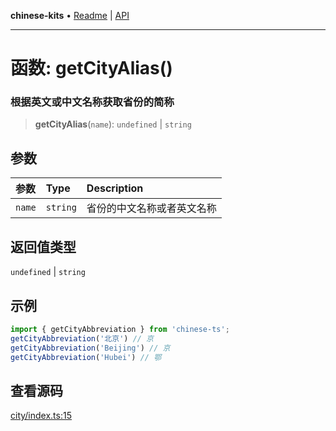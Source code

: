 **chinese-kits** • [Readme](../README.md) \| [API](../globals.md)

***

# 函数: getCityAlias()

### 根据英文或中文名称获取省份的简称

<a id="undefined" name="undefined"></a>

> **getCityAlias**(`name`): `undefined` \| `string`

## 参数

| 参数 | Type | Description |
| :------ | :------ | :------ |
| `name` | `string` | 省份的中文名称或者英文名称 |

## 返回值类型

`undefined` \| `string`

## 示例

```ts
import { getCityAbbreviation } from 'chinese-ts';
getCityAbbreviation('北京') // 京
getCityAbbreviation('Beijing') // 京
getCityAbbreviation('Hubei') // 鄂
```

## 查看源码

[city/index.ts:15](https://github.com/hacxy/chinese-kits/blob/29909c4ad8eb6617724f792e718a234cb4c5c5b7/src/city/index.ts#L15)
